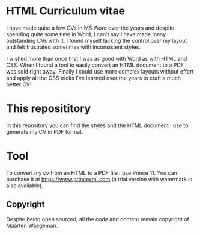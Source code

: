 # HTML Curriculum vitae
I have made quite a few CVs in MS Word over the years and despite spending quite some time in Word, I can't say I have made many outstanding CVs with it. I found myself lacking the control over my layout and felt frustrated sometimes with inconsistent styles.

I wished more than once that I was as good with Word as with HTML and CSS. When I found a tool to easily convert an HTML document to a PDF I was sold right away. Finally I could use more complex layouts without effort and apply all the CSS tricks I've learned over the years to craft a much better CV!

# This reposititory
In this repository you can find the styles and the HTML document I use to generate my CV in PDF format.

# Tool
To convert my cv from an HTML to a PDF file I use Prince 11. You can purchase it at https://www.princexml.com (a trial version with watermark is also available).

## Copyright
Despite being open sourced, all the code and content remain copyright of Maarten Waegeman.
